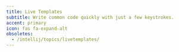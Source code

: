 ```yaml
---
title: Live Templates
subtitle: Write common code quickly with just a few keystrokes.
accent: primary
icon: fas fa-expand-alt
obsoletes:
  - /intellij/topics/livetemplates/
---
```


